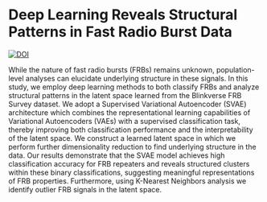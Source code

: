 # Deep Learning Reveals Structural Patterns in Fast Radio Burst Data
[![DOI](https://zenodo.org/badge/871376527.svg)](https://doi.org/10.5281/zenodo.16621063)


While the nature of fast radio bursts (FRBs) remains unknown, population-level analyses can elucidate underlying structure in these signals. In this study, we employ deep learning methods to both classify FRBs and analyze structural patterns in the latent space learned from the Blinkverse FRB Survey dataset. We adopt a Supervised Variational Autoencoder (SVAE) architecture which combines the representational learning capabilities of Variational Autoencoders (VAEs) with a supervised classification task, thereby improving both classification performance and the interpretability of the latent space. We construct a learned latent space in which we perform further dimensionality reduction to find underlying structure in the data. Our results demonstrate that the SVAE model achieves high classification accuracy for FRB repeaters and reveals structured clusters within these binary classifications, suggesting meaningful representations of FRB properties. Furthermore, using K-Nearest Neighbors analysis we identify outlier FRB signals in the latent space. 